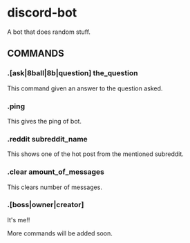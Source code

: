 # discord-bot
A bot that does random stuff.

## COMMANDS
### .[ask|8ball|8b|question] the_question  
This command given an answer to the question asked.  

### .ping  
This gives the ping of bot.  

### .reddit subreddit_name  
This shows one of the hot post from the mentioned subreddit.  

### .clear amount_of_messages  
This clears <amount> number of messages.  

### .[boss|owner|creator]
It's me!!

More commands will be added soon.
